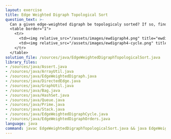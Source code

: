 ```yaml
---
layout: exercise
title: Edge Weighted Digraph Topological Sort
question_text: >-
  Can a given edge-weighted digraph be topologicaly sorted? If so, find such an order
  <table border="1">
    <tr>
      <td><img relative_src="/assets/images/ewdigraph4.png" title="ewdigraph4"></td>
      <td><img relative_src="/assets/images/ewdigraph4-cycle.png" title="ewdigraph4-cycle"></td>
    </tr>
  </table>
solution_file: /sources/java/EdgeWeightedDigraphTopologicalSort.java
library_files:
- /sources/java/Assert.java
- /sources/java/ArrayUtil.java
- /sources/java/EdgeWeightedDigraph.java
- /sources/java/DirectedEdge.java
- /sources/java/GraphUtil.java
- /sources/java/Bag.java
- /sources/java/HashSet.java
- /sources/java/Queue.java
- /sources/java/Prime.java
- /sources/java/Stack.java
- /sources/java/EdgeWeightedDigraphCycle.java
- /sources/java/EdgeWeightedDigraphOrders.java
language: java
command: javac EdgeWeightedDigraphTopologicalSort.java && java EdgeWeightedDigraphTopologicalSort
---
```

